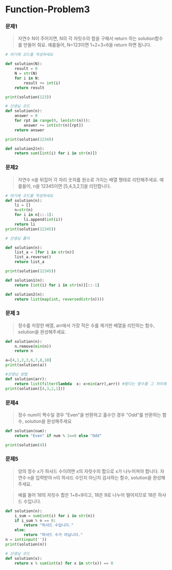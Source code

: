 # Function-Problem3

### 문제1

> 자연수 N이 주어지면, N의 각 자릿수의 합을 구해서 return 하는 solution함수를 만들어 줘요. 예를들어, N=123이면 1+2+3=6을 return 하면 됩니다.

```python
# 여기에 코드를 작성하세요

def solution(N):
    result = 0
    N = str(N)
    for i in N:
        result += int(i)
    return result

print(solution(123))

# 선생님 코드
def solution(n):
    answer = 0
    for rpt in range(0, len(str(n))):
    	answer += int(str(n)[rpt])
    return answer

print(solution(1234))

def solution2(n):
    return sum([int(i) for i in str(n)])
```

### 문제2

> 자연수 n을 뒤집어 각 자리 숫자를 원소로 가지는 배열 형태로 리턴해주세요. 예를들어, n을 12345이면 [5,4,3,2,1]을 리턴합니다.

```python
# 여기에 코드를 작성하세요
def solution(n):
    li = []
    n=str(n)
    for i in n[::-1]:
        li.append(int(i))
    return li
print(solution(12345))

# 선생님 풀이

def solution(n):
    list_a = [for i in str(n)]
    list_a.reverse()
    return list_a

print(solution(12345))

def solution1(n):
    return [int(i) for i in str(n)][::-1]

def solution2(n):
    return list(map(int, reversed(str(n))))
```

### 문제 3

> 정수를 저장한 배열, arr에서 가장 작은 수를 제거한 배열을 리턴하는 함수, solution을 완성해주세요.

```python
def solution(n):
    n.remove(min(n))
    return n

a=[4,1,2,3,6,7,8,10]
print(solution(a))

#선생님 방법
def solution(arr):
    return list(filter(lambda  x: x>min(arr),arr)) #람다는 함수를 그 자리에서 구현에서 사용하는 것
print(solution([4,3,2,1]))
```

### 문제4

> 정수 num이 짝수일 경우 "Even"을 반환하고 홀수인 경우 "Odd"를 반환하는 함수, solution을 완성해주세요

```python
def solution(num):
    return "Even" if num % 2==0 else "Odd"

print(solution(4))
```

### 문제5

> 양의 정수 x가 하샤드 수이려면 x의 자릿수의 합으로 x가 나누어져야 합니다. 자연수 n을 입력받아 n이 하샤드 수인지 아닌지 검사하는 함수, solution을 완성해주세요.

> 예를 들어 18의 자릿수 합은 1+8=9이고, 18은 9로 나누어 떨어지므로 18은 하샤드 수입니다.

```python
def solution(n):
    i_sum = sum(int(i) for i in str(n))
    if i_sum % n == 0:
        return "하샤드 수입니다."
    else:
        return "하샤드 수가 아닙니다."
n = int(input(''))
print(solution(n))

# 선생님 코드
def solution(x):
    return x % sum(int(x) for x in str(x)) == 0
```

